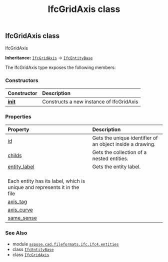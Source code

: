 ﻿---
title: IfcGridAxis class
second_title: Aspose.CAD for Python via .NET API References
description: 
type: docs
weight: 3080
url: /python-net/aspose.cad.fileformats.ifc.ifc4.entities/ifcgridaxis/
is_root: false
---

## IfcGridAxis class

IfcGridAxis



**Inheritance:** [`IfcGridAxis`](/cad/python-net/aspose.cad.fileformats.ifc.ifc4.entities/ifcgridaxis) → 
[`IfcEntityBase`](/cad/python-net/aspose.cad.fileformats.ifc/ifcentitybase)



The IfcGridAxis type exposes the following members:

### Constructors
| Constructor | Description |
| :- | :- |
| [__init__](/cad/python-net/aspose.cad.fileformats.ifc.ifc4.entities/ifcgridaxis/__init__/#) | Constructs a new instance of IfcGridAxis |


### Properties
| Property | Description |
| :- | :- |
| [id](/cad/python-net/aspose.cad.fileformats.ifc.ifc4.entities/ifcgridaxis/id) | Gets the unique identifier of an object inside a drawing. |
| [childs](/cad/python-net/aspose.cad.fileformats.ifc.ifc4.entities/ifcgridaxis/childs) | Gets the collection of a nested entities. |
| [entity_label](/cad/python-net/aspose.cad.fileformats.ifc.ifc4.entities/ifcgridaxis/entity_label) | Gets the entity label.<br/>Each entity has its label, which is unique and represents it in the file |
| [axis_tag](/cad/python-net/aspose.cad.fileformats.ifc.ifc4.entities/ifcgridaxis/axis_tag) |  |
| [axis_curve](/cad/python-net/aspose.cad.fileformats.ifc.ifc4.entities/ifcgridaxis/axis_curve) |  |
| [same_sense](/cad/python-net/aspose.cad.fileformats.ifc.ifc4.entities/ifcgridaxis/same_sense) |  |



### See Also
* module [`aspose.cad.fileformats.ifc.ifc4.entities`](..)
* class [`IfcEntityBase`](/cad/python-net/aspose.cad.fileformats.ifc/ifcentitybase)
* class [`IfcGridAxis`](/cad/python-net/aspose.cad.fileformats.ifc.ifc4.entities/ifcgridaxis)
